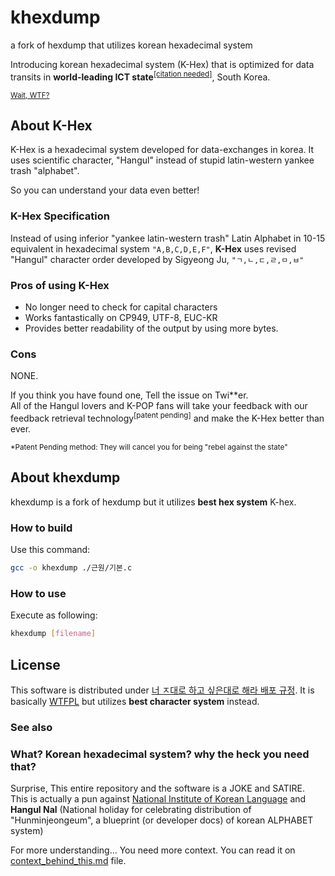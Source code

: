 # khexdump
a fork of hexdump that utilizes korean hexadecimal system  

Introducing korean hexadecimal system (K-Hex) that is optimized for data transits in <b>world-leading ICT state</b><sup><a href="#">[citation needed]</a></sup>, South Korea.  

<sup><a href="#what-korean-hexadecimal-system-why-the-heck-you-need-that">Wait, WTF?</a></sup>

## About K-Hex
K-Hex is a hexadecimal system developed for data-exchanges in korea. It uses scientific character, "Hangul" instead of stupid latin-western yankee trash "alphabet".  
  
So you can understand your data even better!  

### K-Hex Specification
Instead of using inferior "yankee latin-western trash" Latin Alphabet in 10-15 equivalent in hexadecimal system `"A,B,C,D,E,F"`, **K-Hex** uses revised "Hangul" character order developed by Sigyeong Ju, `"ㄱ,ㄴ,ㄷ,ㄹ,ㅁ,ㅂ"`

### Pros of using K-Hex
* No longer need to check for capital characters
* Works fantastically on CP949, UTF-8, EUC-KR
* Provides better readability of the output by using more bytes.

### Cons

NONE.  

If you think you have found one, Tell the issue on Twi**er.  
All of the Hangul lovers and K-POP fans will take your feedback with our feedback retrieval technology<sup>[patent pending]</sup> and make the K-Hex better than ever.  

<sub>*Patent Pending method: They will cancel you for being "rebel against the state"</sub>

## About khexdump
khexdump is a fork of hexdump but it utilizes **best hex system** K-hex.  

### How to build
Use this command:  
```bash
gcc -o khexdump ./근원/기본.c
```

### How to use
Execute as following:
```bash
khexdump [filename]
```

## License
This software is distributed under [너 ㅈ대로 하고 싶은대로 해라 배포 규정](LICENSE). It is basically [WTFPL]() but utilizes **best character system** instead.  

### See also

### What? Korean hexadecimal system? why the heck you need that?
Surprise, This entire repository and the software is a JOKE and SATIRE.  
This is actually a pun against [National Institute of Korean Language](https://www.korean.go.kr) and **Hangul Nal** (National holiday for celebrating distribution of "Hunminjeongeum", a blueprint (or developer docs) of korean ALPHABET system)  

For more understanding... You need more context. You can read it on [context_behind_this.md](context_behind_this.md) file.  
